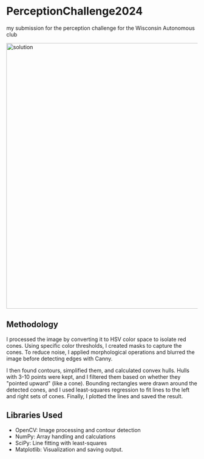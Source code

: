 # PerceptionChallenge2024
my submission for the perception challenge for the Wisconsin Autonomous club

<img width="699" alt="solution" src="https://github.com/user-attachments/assets/0b59e572-5234-4fbf-bae7-33fcc6997ebc">

## Methodology
I processed the image by converting it to HSV color space to isolate red cones. Using specific color thresholds, I created masks to capture the cones. To reduce noise, I applied morphological operations and blurred the image before detecting edges with Canny.

I then found contours, simplified them, and calculated convex hulls. Hulls with 3-10 points were kept, and I filtered them based on whether they "pointed upward" (like a cone). Bounding rectangles were drawn around the detected cones, and I used least-squares regression to fit lines to the left and right sets of cones. Finally, I plotted the lines and saved the result.

## Libraries Used
- OpenCV: Image processing and contour detection
- NumPy: Array handling and calculations
- SciPy: Line fitting with least-squares
- Matplotlib: Visualization and saving output.
